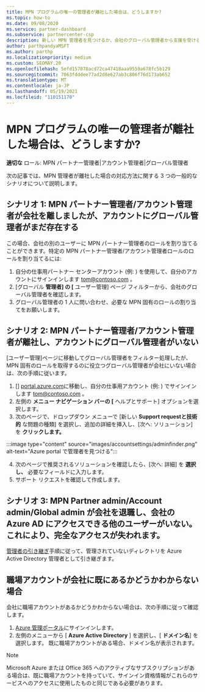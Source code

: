 ```yaml
---
title: MPN プログラムの唯一の管理者が離社した場合は、どうしますか?
ms.topic: how-to
ms.date: 09/08/2020
ms.service: partner-dashboard
ms.subservice: partnercenter-csp
description: 新しい MPN 管理者を見つけるか、会社のグローバル管理者から支援を受けるために行う方法について学習します。また、グローバル管理者に新しいアカウントをパートナー センターする方法も確認してください。
author: parthpandyaMSFT
ms.author: parthp
ms.localizationpriority: medium
ms.custom: SEOMAY.20
ms.openlocfilehash: 5efd157078acd72ca47418aaa9559a678fc5b129
ms.sourcegitcommit: 7063fdddee77ad2d8e627ab3c806f76d173ab652
ms.translationtype: MT
ms.contentlocale: ja-JP
ms.lasthandoff: 05/19/2021
ms.locfileid: "110151170"
---
```

# <a name="what-to-do-if-the-only-admin-for-your-mpn-program-has-left-the-company"></a>MPN プログラムの唯一の管理者が離社した場合は、どうしますか?

**適切な** ロール: MPN パートナー管理者|アカウント管理者|グローバル管理者

次の記事では、MPN 管理者が離社した場合の対応方法に関する 3 つの一般的なシナリオについて説明します。

## <a name="scenario-1-mpn-partner-adminaccount-admin-has-left-the-company-but-there-are-still-global-admins-in-the-account"></a>シナリオ 1: MPN パートナー管理者/アカウント管理者が会社を離しましたが、アカウントにグローバル管理者がまだ存在する

この場合、会社の別のユーザーに MPN パートナー管理者のロールを割り当てることができます。特定の MPN パートナー管理者/アカウント管理者ロールのロールを割り当てるには:

1. 自分の仕事用パートナー センターアカウント (例: ) を使用して、自分のアカウントにサインインします tom@contoso.com 。
1. [グローバル **管理者] の [** ユーザー管理] ページ フィルターから、会社のグローバル管理者を確認します。 
1. グローバル管理者の 1 人に問い合わせ、必要な MPN 固有のロールの割り当てをお願いします。 

## <a name="scenario-2-mpn-partner-adminaccount-admin-has-left-the-company-and-there-are-no-global-admins-in-the-account"></a>シナリオ 2: MPN パートナー管理者/アカウント管理者が離社し、アカウントにグローバル管理者がいない 

[ユーザー管理]ページに移動してグローバル管理者をフィルター処理したが、MPN 固有のロールを取得するのに役立つグローバル管理者が会社にいない場合は、次の手順に従います。

1. [] [portal.azure.com](https://ms.portal.azure.com/)に移動し、自分の仕事用アカウント (例: ) でサインインします tom@contoso.com 。 
1. 左側の **メニュー ナビゲーション バーの [** ヘルプとサポート] オプションを選択します。
1. 次のページで、ドロップダウン メニューで [新しい **Support requestと技術的** な問題の種類] を選択し、追加の詳細を挿入し、[次へ: ソリューション] を **クリックします。**

:::image type="content" source="images/accountsettings/adminfinder.png" alt-text="Azure portal で管理者を見つける":::

4. 次のページで推奨されるソリューションを確認したら、[次へ: 詳細] を **選択し、** 必要なフィールドに入力します。
1. サポート リクエストを確認して作成します。


## <a name="scenario-3-mpn-partner-adminaccount-adminglobal-admin-has-left-the-company-and-there-are-no-other-users-who-can-access-the-companys-azure-ad-this-is-a-complete-loss-of-access"></a>シナリオ 3: MPN Partner admin/Account admin/Global admin が会社を退職し、会社の Azure AD にアクセスできる他のユーザーがいない。 これにより、完全なアクセスが失われます。

[管理者の引き継ぎ](/azure/active-directory/users-groups-roles/domains-admin-takeover#internal-admin-takeover)手順に従って、管理されていないディレクトリを Azure Active Directory 管理者として引き継ぎます。

## <a name="not-sure-if-your-company-already-has-a-work-account"></a>職場アカウントが会社に既にあるかどうかわからない場合

会社に職場アカウントがあるかどうかわからない場合は、次の手順に従って確認します。

1. [Azure 管理ポータル](https://ms.portal.azure.com)にサインインします。
2. 左側のメニューから [ **Azure Active Directory** ] を選択し、[ **ドメイン名**] を選択します。
既に職場アカウントがある場合、ドメイン名が表示されます。

>[!Note]
>Microsoft Azure または Office 365 へのアクティブなサブスクリプションがある場合は、既に職場アカウントを持っていて、サインイン資格情報がこれらのサービスへのアクセスに使用したものと同じである必要があります。